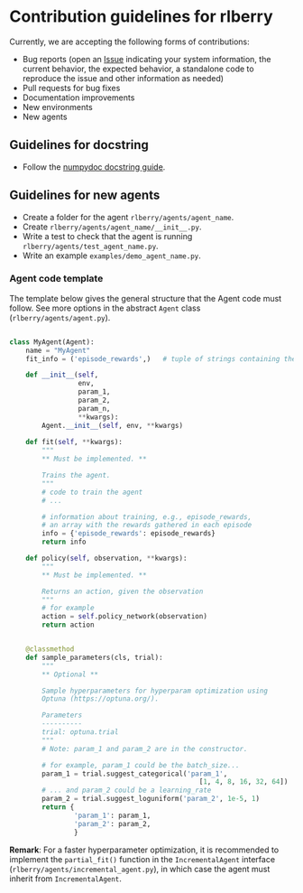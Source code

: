 # Contribution guidelines for rlberry

Currently, we are accepting the following forms of contributions:

-   Bug reports (open an [Issue](https://github.com/rlberry-py/rlberry/issues/new?assignees=&labels=&template=bug_report.md&title=) indicating your system information, the current behavior, the expected behavior, a standalone code to reproduce the issue and other information as needed)
-   Pull requests for bug fixes
-   Documentation improvements
-   New environments
-   New agents

## Guidelines for docstring

*   Follow the [numpydoc docstring guide](https://numpydoc.readthedocs.io/en/latest/format.html).

## Guidelines for new agents

*   Create a folder for the agent `rlberry/agents/agent_name`.
*   Create `rlberry/agents/agent_name/__init__.py`.
*   Write a test to check that the agent is running `rlberry/agents/test_agent_name.py`.
*   Write an example `examples/demo_agent_name.py`.

### Agent code template

The template below gives the general structure that the Agent code must follow. See more options in the  abstract `Agent` class (`rlberry/agents/agent.py`).

```python

class MyAgent(Agent):
    name = "MyAgent"
    fit_info = ('episode_rewards',)   # tuple of strings containing the keys in the dictionary returned by fit()

    def __init__(self,
                 env,
                 param_1,
                 param_2,
                 param_n,
                 **kwargs):
        Agent.__init__(self, env, **kwargs)
    
    def fit(self, **kwargs):
        """
        ** Must be implemented. **

        Trains the agent.
        """
        # code to train the agent
        # ...

        # information about training, e.g., episode_rewards,
        # an array with the rewards gathered in each episode
        info = {'episode_rewards': episode_rewards}
        return info

    def policy(self, observation, **kwargs):
        """
        ** Must be implemented. **

        Returns an action, given the observation
        """
        # for example
        action = self.policy_network(observation)
        return action


    @classmethod
    def sample_parameters(cls, trial):
        """
        ** Optional **

        Sample hyperparameters for hyperparam optimization using
        Optuna (https://optuna.org/).

        Parameters
        ----------
        trial: optuna.trial
        """
        # Note: param_1 and param_2 are in the constructor.

        # for example, param_1 could be the batch_size...
        param_1 = trial.suggest_categorical('param_1',
                                               [1, 4, 8, 16, 32, 64])
        # ... and param_2 could be a learning_rate
        param_2 = trial.suggest_loguniform('param_2', 1e-5, 1)
        return {
                'param_1': param_1,
                'param_2': param_2,
                }
```

__Remark__: For a faster hyperparameter optimization, it is recommended to implement the `partial_fit()` function in the `IncrementalAgent` interface (`rlberry/agents/incremental_agent.py`), in which case the agent must inherit from `IncrementalAgent`.